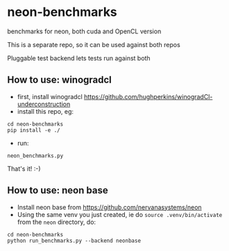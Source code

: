 # neon-benchmarks
benchmarks for neon, both cuda and OpenCL version

This is a separate repo, so it can be used against both repos

Pluggable test backend lets tests run against both

## How to use: winogradcl

* first, install winogradcl https://github.com/hughperkins/winogradCl-underconstruction
* install this repo, eg:
```
cd neon-benchmarks
pip install -e ./
```
* run:
```
neon_benchmarks.py
```
That's it! :-)

## How to use: neon base

* Install neon base from https://github.com/nervanasystems/neon
* Using the same venv you just created, ie do `source .venv/bin/activate` from the `neon` directory, do:
```
cd neon-benchmarks
python run_benchmarks.py --backend neonbase
```


